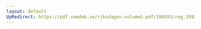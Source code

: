 ```yaml
---
layout: default
UpRedirect: https://pdf.swedeb.se/riksdagen-volumeG-pdf/199293/reg_199293/reg_199293_0059.pdf
---
```

